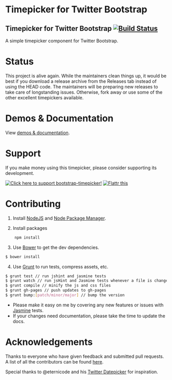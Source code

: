 Timepicker for Twitter Bootstrap
=======

Timepicker for Twitter Bootstrap [![Build Status](https://secure.travis-ci.org/jdewit/bootstrap-timepicker.png)](http://travis-ci.org/jdewit/bootstrap-timepicker)
------------------------------------

A simple timepicker component for Twitter Bootstrap.

Status
======
This project is alive again. While the maintainers clean things up, it would be best if you download a release
archive from the Releases tab instead of using the HEAD code. The maintainers will be preparing new releases
to take care of longstanding issues. Otherwise, fork away or use some of the other excellent timepickers available.


Demos & Documentation
=====================

View <a href="http://jdewit.github.com/bootstrap-timepicker">demos & documentation</a>.

Support
=======

If you make money using this timepicker, please consider 
supporting its development.

<a href="http://www.pledgie.com/campaigns/19125"><img alt="Click here to support bootstrap-timepicker!" src="http://www.pledgie.com/campaigns/19125.png?skin_name=chrome" border="0" target="_blank"/></a> <a class="FlattrButton" style="display:none;" rev="flattr;button:compact;" href="http://jdewit.github.com/bootstrap-timepicker"></a> <noscript><a href="http://flattr.com/thing/1116513/Bootstrap-Timepicker" target="_blank"> <img src="http://api.flattr.com/button/flattr-badge-large.png" alt="Flattr this" title="Flattr this" border="0" /></a></noscript>

Contributing
============

1. Install <a href="www.nodejs.org">NodeJS</a> and <a href="www.npmjs.org">Node Package Manager</a>.

2. Install packages

``` bash
    npm install
```

3. Use <a href="https://github.com/twitter/bower">Bower</a> to get the dev dependencies.

``` bash 
$ bower install
```

4. Use <a href="www.gruntjs.com">Grunt</a> to run tests, compress assets, etc. 

``` bash 
$ grunt test // run jshint and jasmine tests
$ grunt watch // run jsHint and Jasmine tests whenever a file is changed
$ grunt compile // minify the js and css files
$ grunt gh-pages // push updates to gh-pages
$ grunt bump:[patch/minor/major] // bump the version
```

- Please make it easy on me by covering any new features or issues 
with <a href="http://pivotal.github.com/jasmine">Jasmine</a> tests.
- If your changes need documentation, please take the time to update the docs.

Acknowledgements
================

Thanks to everyone who have given feedback and submitted pull requests. A 
list of all the contributors can be found <a href="https://github.com/jdewit/bootstrap-timepicker/graphs/contributors">here</a>.

Special thanks to @eternicode and his <a href="https://github.com/eternicode/bootstrap-datepicker">Twitter Datepicker</a> for inspiration.    
